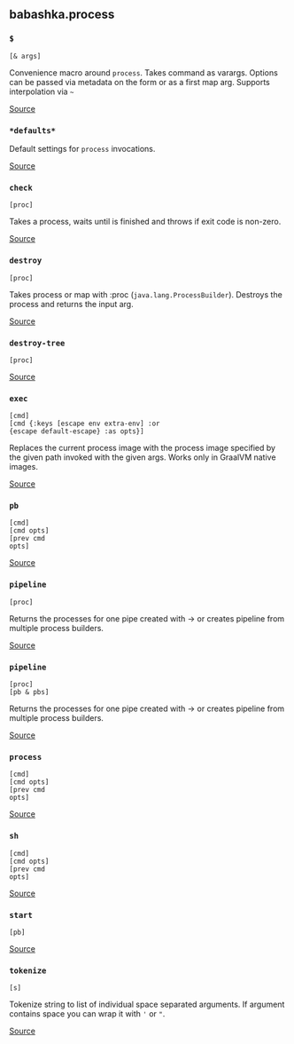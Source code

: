 ## babashka.process
### `$`
<code>[& args]</code><br>

Convenience macro around `process`. Takes command as varargs. Options can
  be passed via metadata on the form or as a first map arg. Supports
  interpolation via `~`

[Source](https://github.com/babashka/process/blob/master/src/babashka/process.cljc#L378-L407)
### `*defaults*`

Default settings for `process` invocations.

[Source](https://github.com/babashka/process/blob/master/src/babashka/process.cljc#L189-L193)
### `check`
<code>[proc]</code><br>

Takes a process, waits until is finished and throws if exit code is non-zero.

[Source](https://github.com/babashka/process/blob/master/src/babashka/process.cljc#L92-L106)
### `destroy`
<code>[proc]</code><br>

Takes process or map
  with :proc (`java.lang.ProcessBuilder`). Destroys the process and
  returns the input arg.

[Source](https://github.com/babashka/process/blob/master/src/babashka/process.cljc#L147-L153)
### `destroy-tree`
<code>[proc]</code><br>

[Source](https://github.com/babashka/process/blob/master/src/babashka/process.cljc#L157-L162)
### `exec`
<code>[cmd]</code><br>
<code>[cmd {:keys [escape env extra-env] :or {escape default-escape} :as opts}]</code><br>

Replaces the current process image with the process image specified
  by the given path invoked with the given args. Works only in GraalVM
  native images.

[Source](https://github.com/babashka/process/blob/master/src/babashka/process.cljc#L429-L450)
### `pb`
<code>[cmd]</code><br>
<code>[cmd opts]</code><br>
<code>[prev cmd opts]</code><br>

[Source](https://github.com/babashka/process/blob/master/src/babashka/process.cljc#L251-L260)
### `pipeline`
<code>[proc]</code><br>

Returns the processes for one pipe created with -> or creates
  pipeline from multiple process builders.

[Source](https://github.com/babashka/process/blob/master/src/babashka/process.cljc#L325-L331)
### `pipeline`
<code>[proc]</code><br>
<code>[pb & pbs]</code><br>

Returns the processes for one pipe created with -> or creates
  pipeline from multiple process builders.

[Source](https://github.com/babashka/process/blob/master/src/babashka/process.cljc#L332-L359)
### `process`
<code>[cmd]</code><br>
<code>[cmd opts]</code><br>
<code>[prev cmd opts]</code><br>

[Source](https://github.com/babashka/process/blob/master/src/babashka/process.cljc#L270-L322)
### `sh`
<code>[cmd]</code><br>
<code>[cmd opts]</code><br>
<code>[prev cmd opts]</code><br>

[Source](https://github.com/babashka/process/blob/master/src/babashka/process.cljc#L409-L419)
### `start`
<code>[pb]</code><br>

[Source](https://github.com/babashka/process/blob/master/src/babashka/process.cljc#L361-L365)
### `tokenize`
<code>[s]</code><br>

Tokenize string to list of individual space separated arguments.
  If argument contains space you can wrap it with `'` or `"`.

[Source](https://github.com/babashka/process/blob/master/src/babashka/process.cljc#L12-L59)
